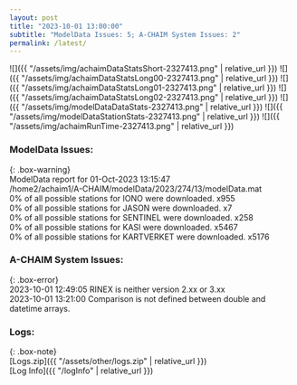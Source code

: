 ```yaml
---
layout: post
title: "2023-10-01 13:00:00"
subtitle: "ModelData Issues: 5; A-CHAIM System Issues: 2"
permalink: /latest/
---
```


![]({{ "/assets/img/achaimDataStatsShort-2327413.png" | relative_url }})
![]({{ "/assets/img/achaimDataStatsLong00-2327413.png" | relative_url }})
![]({{ "/assets/img/achaimDataStatsLong01-2327413.png" | relative_url }})
![]({{ "/assets/img/achaimDataStatsLong02-2327413.png" | relative_url }})
![]({{ "/assets/img/modelDataDataStats-2327413.png" | relative_url }})
![]({{ "/assets/img/modelDataStationStats-2327413.png" | relative_url }})
![]({{ "/assets/img/achaimRunTime-2327413.png" | relative_url }})


### ModelData Issues:  
  
{: .box-warning}  
 ModelData report for 01-Oct-2023 13:15:47   
 /home2/achaim1/A-CHAIM/modelData/2023/274/13/modelData.mat   
 0% of all possible stations for IONO were downloaded. x955   
 0% of all possible stations for JASON were downloaded. x7   
 0% of all possible stations for SENTINEL were downloaded. x258   
 0% of all possible stations for KASI were downloaded. x5467   
 0% of all possible stations for KARTVERKET were downloaded. x5176   
  
### A-CHAIM System Issues:  
  
{: .box-error}  
2023-10-01 12:49:05 RINEX is neither version 2.xx or 3.xx  
2023-10-01 13:21:00 Comparison is not defined between double and datetime arrays.  

### Logs:  
  
{: .box-note}  
[Logs.zip]({{ "/assets/other/logs.zip" | relative_url }})  
[Log Info]({{ "/logInfo" | relative_url }})  
